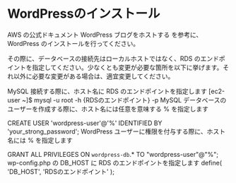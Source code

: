# WordPressのインストール

AWS の公式ドキュメント WordPress ブログをホストする を参考に、WordPress のインストールを行ってください。

その際に、データベースの接続先はローカルホストではなく、RDS のエンドポイントを指定してください。少なくとも変更が必要な箇所を以下に挙げます。それ以外に必要な変更がある場合は、適宜変更してください。

MySQL 接続する際に、ホスト名に RDS のエンドポイントを指定します
[ec2-user ~]$ mysql -u root -h {RDSのエンドポイント} -p
MySQL データベースのユーザーを作成する際に、ホスト名には任意を意味する % を指定します

CREATE USER 'wordpress-user'@'%' IDENTIFIED BY 'your_strong_password';
WordPress ユーザーに権限を付与する際に、ホスト名には % を指定します

GRANT ALL PRIVILEGES ON `wordpress-db`.* TO "wordpress-user"@"%";
wp-config.php の DB_HOST に RDS のエンドポイントを指定します
define( 'DB_HOST', 'RDSのエンドポイント' );
